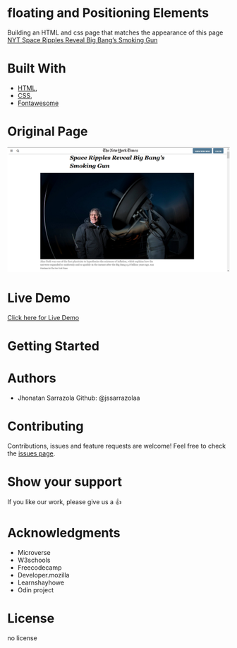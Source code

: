 # floating and Positioning Elements
Building an HTML and css page that matches the appearance of this page [NYT Space Ripples Reveal Big Bang’s Smoking Gun](https://www.nytimes.com/2014/03/18/science/space/detection-of-waves-in-space-buttresses-landmark-theory-of-big-bang.html?_r=0)
# Built With
- [HTML](https://developer.mozilla.org/en-US/docs/Web/HTML),
- [CSS](https://www.w3schools.com/css/),
- [Fontawesome](https://fontawesome.com/)

# Original Page
<p align="center">
  <img src="img/screenshot.png" width="850" title="Screenshot">
</p>

# Live Demo
[Click here for Live Demo](https://raw.githack.com/jssarrazolaa/NYT-Article-Space-Ripples/tree/workplace)
# Getting Started

# Authors
- Jhonatan Sarrazola Github: @jssarrazolaa
# Contributing
Contributions, issues and feature requests are welcome!
Feel free to check the [issues page](https://github.com/jssarrazolaa/NYT-Article-Space-Ripples/issues).
# Show your support
If you like our work, please give us a :+1:

# Acknowledgments
- Microverse
- W3schools
- Freecodecamp
- Developer.mozilla
- Learnshayhowe
- Odin project
# License
no license

